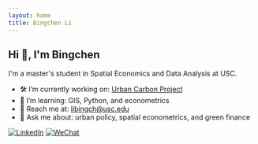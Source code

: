 ```yaml
---
layout: home
title: Bingchen Li
---
```


## Hi 👋, I'm Bingchen

I'm a master's student in Spatial Economics and Data Analysis at USC.

- 🛠 I’m currently working on: [Urban Carbon Project](#)
- 🌱 I’m learning: GIS, Python, and econometrics
- 📮 Reach me at: libingch@usc.edu
- 💬 Ask me about: urban policy, spatial econometrics, and green finance


[![LinkedIn](https://img.shields.io/badge/LinkedIn-0A66C2?style=for-the-badge&logo=linkedin&logoColor=white)](https://www.linkedin.com/in/bingchen-li-973b83326/)
[![WeChat](https://img.shields.io/badge/WeChat-07C160?style=for-the-badge&logo=wechat&logoColor=white)](https://example.com)  
